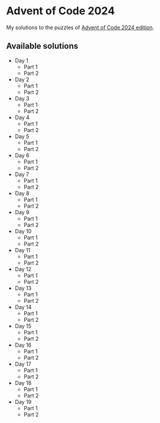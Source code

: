 # Advent of Code 2024

My solutions to the puzzles of [Advent of Code 2024 edition](https://adventofcode.com/2024).

## Available solutions

- Day 1
    - Part 1
    - Part 2
- Day 2
    - Part 1
    - Part 2
- Day 3
    - Part 1
    - Part 2
- Day 4
    - Part 1
    - Part 2
- Day 5
    - Part 1
    - Part 2   
- Day 6
  - Part 1
  - Part 2
- Day 7
  - Part 1
  - Part 2   
- Day 8
  - Part 1
  - Part 2
- Day 9
  - Part 1
  - Part 2   
- Day 10
  - Part 1
  - Part 2   
- Day 11
  - Part 1
  - Part 2   
- Day 12
  - Part 1
  - Part 2   
- Day 13
  - Part 1
  - Part 2   
- Day 14
  - Part 1
  - Part 2   
- Day 15
  - Part 1
  - Part 2   
- Day 16
  - Part 1
  - Part 2   
- Day 17
  - Part 1
  - Part 2   
- Day 18
  - Part 1
  - Part 2
- Day 19
  - Part 1
  - Part 2   